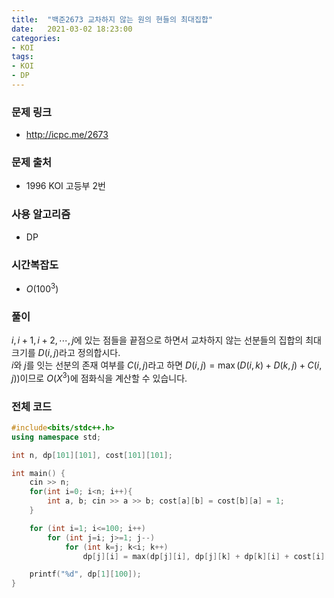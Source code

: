 ```yaml
---
title:  "백준2673 교차하지 않는 원의 현들의 최대집합"
date:   2021-03-02 18:23:00
categories:
- KOI
tags:
- KOI
- DP
---
```


### 문제 링크
* http://icpc.me/2673

### 문제 출처
* 1996 KOI 고등부 2번

### 사용 알고리즘
* DP

### 시간복잡도
* $O(100^3)$

### 풀이
$i, i+1, i+2, \cdots, j$에 있는 점들을 끝점으로 하면서 교차하지 않는 선분들의 집합의 최대 크기를 $D(i, j)$라고 정의합시다.<br>
$i$와 $j$를 잇는 선분의 존재 여부를 $C(i, j)$라고 하면 $D(i, j) = \max(D(i, k) + D(k, j) + C(i, j))$이므로 $O(X^3)$에 점화식을 계산할 수 있습니다.

### 전체 코드
```cpp
#include<bits/stdc++.h>
using namespace std;

int n, dp[101][101], cost[101][101];

int main() {
    cin >> n;
    for(int i=0; i<n; i++){
    	int a, b; cin >> a >> b; cost[a][b] = cost[b][a] = 1;
	}

    for (int i=1; i<=100; i++)
        for (int j=i; j>=1; j--)
            for (int k=j; k<i; k++)
                dp[j][i] = max(dp[j][i], dp[j][k] + dp[k][i] + cost[i][j]);

    printf("%d", dp[1][100]);
}
```
